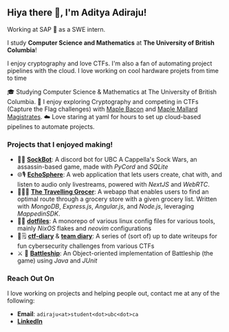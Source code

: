 ## Hiya there 👋, I'm Aditya Adiraju!

Working at SAP 💙 as a SWE intern.

I study **Computer Science and Mathematics** at **The University of British Columbia**!

I enjoy cryptography and love CTFs. I'm also a fan of automating project pipelines with the cloud. I love working on cool hardware projets from time to time 


🎓 Studying Computer Science & Mathematics at The University of British Columbia.
🔐 I enjoy exploring Cryptography and competing in CTFs (Capture the Flag challenges) with [Maple Bacon](https://maplebacon.org/) and [Maple Mallard Magistrates](https://github.com/mmm-team).
☁️ Love staring at yaml for hours to set up cloud-based pipelines to automate projects.


### Projects that I enjoyed making!

- 🧦🤖 [**SockBot**](https://github.com/aditya-adiraju/SockBot): A discord bot for UBC A Cappella's Sock Wars, an assassin-based game, made with *PyCord* and *SQLite*
- 🌐🎙️ [**EchoSphere**](https://github.com/aditya-adiraju/echo-sphere/): A web application that lets users create, chat with, and listen to audio only livestreams, powered with *NextJS* and *WebRTC*.
- 🏃‍➡️🛒 [**The Travelling Grocer**](https://github.com/aditya-adiraju/TheTravellingGrocer): A webapp that enables users to find an optimal route through a grocery store with a given grocery list. Written with *MongoDB*, *Express.js*, *Angular.js*, and *Node.js*, leveraging *MappedinSDK*. 
- 🐧🐧 [**dotfiles**](https://github.com/aditya-adiraju/dotfiles): A monorepo of various linux config files for various tools, mainly *NixOS* flakes and *neovim* configurations
- 🏁🗒️ [**ctf-diary**](https://github.com/aditya-adiraju/capture-the-flag) & [**team diary**](https://github.com/mmm-team/public-writeups/): A series of (sort of) up to date writeups for fun cybersecurity challenges from various CTFs
- ⚔️ 🚢 [**Battleship**](): An Object-oriented implementation of Battleship (the game) using *Java* and *JUnit*

### Reach Out On
I love working on projects and helping people out, contact me at any of the following:

- **Email**: `adiraju<at>student<dot>ubc<dot>ca`
- [**LinkedIn**](https://linkedin.com/in/adityaadiraju)
